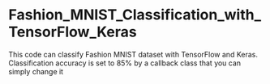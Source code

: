 # Fashion_MNIST_Classification_with_TensorFlow_Keras
This code can classify Fashion MNIST dataset with TensorFlow and Keras. Classification accuracy is set to 85% by a callback class that you can simply change it
